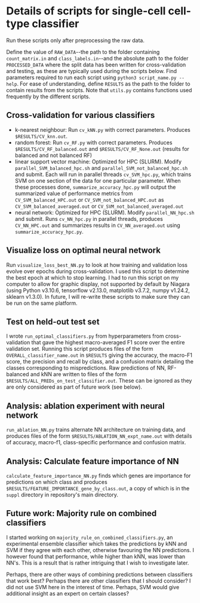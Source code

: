 # Details of scripts for single-cell cell-type classifier

Run these scripts only after preprocessing the raw data.

Define the value of ``RAW_DATA``--the path to the folder containing ``count_matrix.in`` and ``class_labels.in``--and the absolute path to the folder ``PROCESSED_DATA`` where the split data has been written for cross-validation and testing, as these are typically used during the scripts below.  Find parameters required to run each script using ``python3 script_name.py --help``.  For ease of understanding, define ``RESULTS`` as the path to the folder to contain results from the scripts.  Note that ``utils.py`` contains functions used frequently by the different scripts.

## Cross-validation for various classifiers

- k-nearest neighbour: Run ``cv_kNN.py`` with correct parameters. Produces ``$RESULTS/CV_knn.out``.
- random forest: Run ``cv_RF.py`` with correct parameters.  Produces ``$RESULTS/CV_RF_balanced.out`` and ``$RESULTS/CV_RF_None.out`` (results for balanced and not balanced RF)
- linear support vector machine: Optimized for HPC (SLURM).  Modify ``parallel_SVM_balanced_hpc.sh`` and ``parallel_SVM_not_balanced_hpc.sh`` and submit.  Each will run in parallel threads ``cv_SVM_hpc.py``, which trains SVM on one section of the data for one particular parameter.  When these processes done, ``summarize_accuracy_hpc.py`` will output the summarized value of performance metrics from ``CV_SVM_balanced_HPC.out`` or ``CV_SVM_not_balanced_HPC.out`` as ``CV_SVM_balanced_averaged.out`` or ``CV_SVM_not_balanced_averaged.out``
- neural network: Optimized for HPC (SLURM).  Modify ``parallel_NN_hpc.sh`` and submit.  Runs ``cv_NN_hpc.py`` in parallel threads, produces ``CV_NN_HPC.out`` and summarizes results in ``CV_NN_averaged.out`` using ``summarize_accuracy_hpc.py``.

## Visualize loss on optimal neural network

Run ``visualize_loss_best_NN.py`` to look at how training and validation loss evolve over epochs during cross-validation.  I used this script to determine the best epoch at which to stop learning.  I had to run this script on my computer to allow for graphic display, not supported by default by Niagara (using Python v3.10.6, tensorflow v2.13.0, matplotlib v3.7.2, numpy v1.24.2, sklearn v1.3.0).  In future, I will re-write these scripts to make sure they can be run on the same platform.

## Test on held-out test set

I wrote ``run_optimal_classifiers.py`` from hyperparameters from cross-validation that gave the highest macro-averaged F1 score over the entire validation set.  Running this script produces files of the form ``OVERALL_classifier_name.out`` in ``$RESULTS`` giving the accuracy, the macro-F1 score, the precision and recall by class, and a confusion matrix detailing the classes corresponding to mispredictions.  Raw predictions of NN, RF-balanced and kNN are written to files of the form ``$RESULTS/ALL_PREDs_on_test_classifier.out``.  These can be ignored as they are only considered as part of future work (see below).

## Analysis: ablation experiment with neural network

``run_ablation_NN.py`` trains alternate NN architecture on training data, and produces files of the form ``$RESULTS/ABLATION_NN_expt_name.out`` with details of accuracy, macro-f1, class-specific performance and confusion matrix.

## Analysis: Calculate feature importance of NN

``calculate_feature_importance_NN.py`` finds which genes are importance for predictions on which class and produces ``$RESULTS/FEATURE_IMPORTANCE_gene_by_class.out``, a copy of which is in the ``suppl`` directory in repository's main directory.

## Future work: Majority rule on combined classifiers

I started working on ``majority_rule_on_combined_classifiers.py``, an experimental ensemble classifier which takes the predictions by kNN and SVM if they agree with each other, otherwise favouring the NN predictions.  I however found that performance, while higher than kNN, was lower than NN's.  This is a result that is rather intriguing that I wish to investigate later.  

Perhaps, there are other ways of combining predictions between classifiers that work best?  Perhaps there are other classifiers that I should consider?  I did not use SVM here in the interest of time.  Perhaps, SVM would give additional insight as an expert on certain classes?


